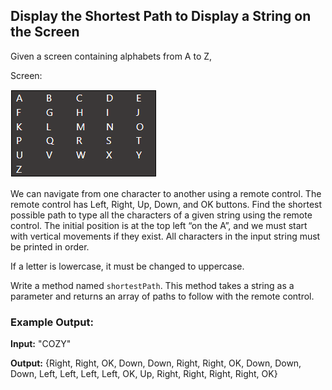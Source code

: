 ## Display the Shortest Path to Display a String on the Screen

Given a screen containing alphabets from A to Z,

Screen:

![Alphabet Screen](./image.png)

We can navigate from one character to another using a remote control. The remote control has Left, Right, Up, Down, and OK buttons. Find the shortest possible path to type all the characters of a given string using the remote control. The initial position is at the top left “on the A”, and we must start with vertical movements if they exist. All characters in the input string must be printed in order.

If a letter is lowercase, it must be changed to uppercase.

Write a method named `shortestPath`. This method takes a string as a parameter and returns an array of paths to follow with the remote control.

### Example Output:

**Input:** "COZY"

**Output:** {Right, Right, OK, Down, Down, Right, Right, OK, Down, Down, Down, Left, Left, Left, Left, OK, Up, Right, Right, Right, Right, OK}
